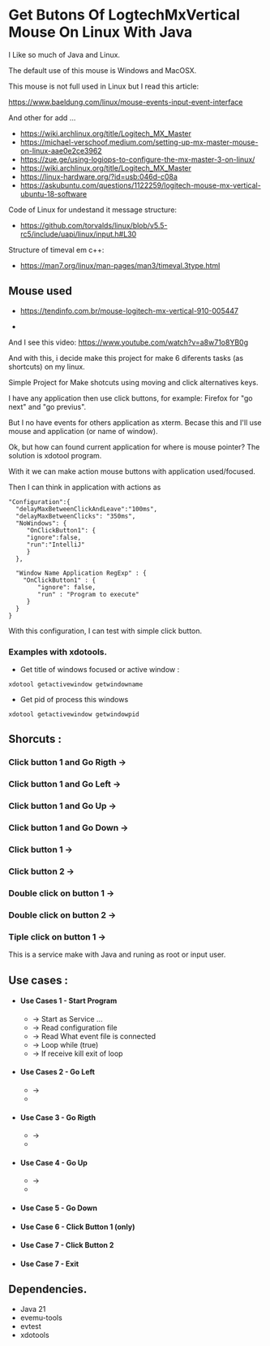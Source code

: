# Get Butons Of LogtechMxVertical Mouse On Linux With Java

I Like so much of Java and Linux.

The default use of this mouse is Windows and MacOSX.

This mouse is not full used in Linux but I read this article:

https://www.baeldung.com/linux/mouse-events-input-event-interface

And other for add ...

* https://wiki.archlinux.org/title/Logitech_MX_Master
* https://michael-verschoof.medium.com/setting-up-mx-master-mouse-on-linux-aae0e2ce3962
* https://zue.ge/using-logiops-to-configure-the-mx-master-3-on-linux/
* https://wiki.archlinux.org/title/Logitech_MX_Master
* https://linux-hardware.org/?id=usb:046d-c08a
* https://askubuntu.com/questions/1122259/logitech-mouse-mx-vertical-ubuntu-18-software


Code of Linux for undestand it message structure:

  * https://github.com/torvalds/linux/blob/v5.5-rc5/include/uapi/linux/input.h#L30

Structure of timeval em c++:

  * https://man7.org/linux/man-pages/man3/timeval.3type.html


Mouse used
----------
* https://tendinfo.com.br/mouse-logitech-mx-vertical-910-005447

* 


And I see this video:
https://www.youtube.com/watch?v=a8w71o8YB0g


And with this, i decide make this project for make 6 diferents tasks (as shortcuts) on my linux.

Simple Project for Make shotcuts using moving and click alternatives keys.

I have any application then use click buttons, for example: Firefox for "go next" and "go previus".

But I no have events for others application as xterm. Becase this and I'll use mouse and application (or name of window).

Ok, but how can found current application for where is mouse pointer? The solution is xdotool program.

With it we can make action mouse buttons with application used/focused.

Then I can think in application with actions as

```
"Configuration":{
  "delayMaxBetweenClickAndLeave":"100ms",
  "delayMaxBetweenClicks": "350ms",
  "NoWindows": {
     "OnClickButton1": {
     "ignore":false,
     "run":"IntelliJ"
     }
  },
  
  "Window Name Application RegExp" : {
    "OnClickButton1" : {
        "ignore": false,
        "run" : "Program to execute"
     }
  }
}
```

With this configuration, I can test with simple click button.

### Examples with xdotools.

 * Get title of windows focused or active window :

``` xdotool getactivewindow getwindowname ```

 * Get pid of process this windows

``` xdotool getactivewindow getwindowpid ```


Shorcuts :
----------

### Click button 1 and Go Rigth ->
### Click button 1 and Go Left  ->
### Click button 1 and Go Up    ->
### Click button 1 and Go Down  ->
### Click button 1              ->
### Click button 2              -> 
### Double click on button 1    ->
### Double click on button 2    ->
### Tiple click on button 1     ->

This is a service make with Java and runing as root or input user.

Use cases :
-----------

 * #### Use Cases 1 - Start Program
   * -> Start as Service ...
   * -> Read configuration file
   * -> Read What event file is connected
   * -> Loop while (true)
   * -> If receive kill exit of loop

 * #### Use Cases 2 - Go Left
   * ->
   * 
 * #### Use Case 3 - Go Rigth
   * ->
   * 
 * #### Use Case 4 - Go Up
   * ->
   * 

  * #### Use Case 5 - Go Down

  * #### Use Case 6 - Click Button 1 (only)

  * #### Use Case 7 - Click Button 2

  * #### Use Case 7 - Exit

Dependencies.
------------
* Java 21
* evemu-tools
* evtest
* xdotools

